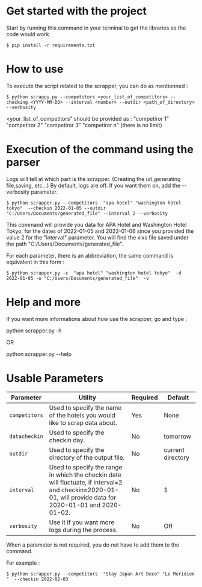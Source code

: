# Get started with the project
Start by running this command in your terminal to get the libraries so the code would work.

`$ pip install -r requirements.txt`


# How to use

To execute the script related to the scrapper, you can do as mentionned :

`$ python scrappy.py --competitors <your_list_of_competitors> --checking <YYYY-MM-DD> --interval <number> --outdir <path_of_directory> --verbosity`

<your_list_of_competitors" should be provided as : "competiror 1" "competiror 2" "competiror 3" "competiror n" (there is no limit)


# Execution of the command using the parser
Logs will tell at which part is the scrapper. (Creating the url,generating file,saving, etc...)
By default, logs are off. If you want them on, add the --verbosity paramater.

`$ python scrapper.py --competitors  "apa hotel" "washington hotel tokyo"  --checkin 2022-01-05 --outdir "C:/Users/Documents/generated_file" --interval 2 --verbosity`

This command will provide you data for APA Hotel and Washington Hotel Tokyo, for the dates of 2022-01-05 and 2022-01-06 since you provided the value 2 for the "interval" parameter. You will find the xlxs file saved under the path "C:/Users/Documents/generated_file".


For each parameter, there is an abbreviation, the same command is equivalent in this form : 

`$ python scrapper.py -c  "apa hotel" "washington hotel tokyo"  -d 2022-01-05 -o "C:/Users/Documents/generated_file"  -v`


# Help and more

If you want more informations about how use the scrapper, go and type :

python scrapper.py -h 

OR

python scrapper.py --help


# Usable Parameters

| Parameter     | Utility                                                                                                                                                     | Required | Default           |
|---------------|-------------------------------------------------------------------------------------------------------------------------------------------------------------|----------|-------------------|
| `competitors` | Used to specify the name of the hotels you would like to scrap data about.                                                                                  | Yes      | None              |
| `datacheckin` | Used to specify the checkin day.                                                                                                                            | No       | tomorrow          |
| `outdir`      | Used to specify the directory of the output file.                                                                                                           | No       | current directory |
| `interval`    | Used to specify the range in which the checkin date will fluctuate,  if interval=2 and checkin=2020-01-01, will provide data for 2020-01-01 and 2020-01-02. | No       | 1                 |
| `verbosity`   | Use it if you want more logs during the process.                                                                                                            | No       | Off               |


When a parameter is not required, you do not have to add them to the command.

For example :

`$ python scrapper.py --competitors  "Stay Japan Art Deco" "Le Meridien "  --checkin 2022-02-03`
